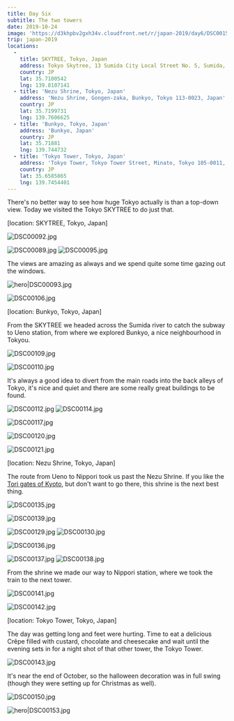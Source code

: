 ```yaml
---
title: Day Six
subtitle: The two towers
date: 2019-10-24
image: 'https://d3khpbv2gxh34v.cloudfront.net/r/japan-2019/day6/DSC00151.jpg'
trip: japan-2019
locations:
  -
    title: SKYTREE, Tokyo, Japan
    address: Tokyo Skytree, 13 Sumida City Local Street No. 5, Sumida, Tokyo 131-0045, Japan
    country: JP
    lat: 35.7100542
    lng: 139.8107141
  - title: 'Nezu Shrine, Tokyo, Japan'
    address: 'Nezu Shrine, Gongen-zaka, Bunkyo, Tokyo 113-0023, Japan'
    country: JP
    lat: 35.7199731
    lng: 139.7606625
  - title: 'Bunkyo, Tokyo, Japan'
    address: 'Bunkyo, Japan'
    country: JP
    lat: 35.71881
    lng: 139.744732
  - title: 'Tokyo Tower, Tokyo, Japan'
    address: 'Tokyo Tower, Tokyo Tower Street, Minato, Tokyo 105-0011, Japan'
    country: JP
    lat: 35.6585865
    lng: 139.7454401
---
```


There's no better way to see how huge Tokyo actually is than a top-down view. Today we visited the Tokyo SKYTREE to do just that.

[location: SKYTREE, Tokyo, Japan]

![DSC00092.jpg](https://d3khpbv2gxh34v.cloudfront.net/r/japan-2019/day6/DSC00092.jpg "1.5")

![DSC00089.jpg](https://d3khpbv2gxh34v.cloudfront.net/r/japan-2019/day6/DSC00089.jpg "0.667")
![DSC00095.jpg](https://d3khpbv2gxh34v.cloudfront.net/r/japan-2019/day6/DSC00095.jpg "0.667")

The views are amazing as always and we spend quite some time gazing out the windows.

![hero|DSC00093.jpg](https://d3khpbv2gxh34v.cloudfront.net/r/japan-2019/day6/DSC00093.jpg "1.5")

![DSC00106.jpg](https://d3khpbv2gxh34v.cloudfront.net/r/japan-2019/day6/DSC00106.jpg "1.5")


[location: Bunkyo, Tokyo, Japan]

From the SKYTREE we headed across the Sumida river to catch the subway to Ueno station, from where we explored Bunkyo, a nice neighbourhood in Tokyou.

![DSC00109.jpg](https://d3khpbv2gxh34v.cloudfront.net/r/japan-2019/day6/DSC00109.jpg "1.5")

![DSC00110.jpg](https://d3khpbv2gxh34v.cloudfront.net/r/japan-2019/day6/DSC00110.jpg "1.5")

It's always a good idea to divert from the main roads into the back alleys of Tokyo, it's nice and quiet and there are some really great buildings to be found.

![DSC00112.jpg](https://d3khpbv2gxh34v.cloudfront.net/r/japan-2019/day6/DSC00112.jpg "0.667")
![DSC00114.jpg](https://d3khpbv2gxh34v.cloudfront.net/r/japan-2019/day6/DSC00114.jpg "1.5")

![DSC00117.jpg](https://d3khpbv2gxh34v.cloudfront.net/r/japan-2019/day6/DSC00117.jpg "1.5")

![DSC00120.jpg](https://d3khpbv2gxh34v.cloudfront.net/r/japan-2019/day6/DSC00120.jpg "1.5")

![DSC00121.jpg](https://d3khpbv2gxh34v.cloudfront.net/r/japan-2019/day6/DSC00121.jpg "1.5")

[location: Nezu Shrine, Tokyo, Japan]

The route from Ueno to Nippori took us past the Nezu Shrine. If you like the [Tori gates of Kyoto](https://matsimitsu.com/trips/asia-2014/day-twelve/), but don't want to go there, this shrine is the next best thing.

![DSC00135.jpg](https://d3khpbv2gxh34v.cloudfront.net/r/japan-2019/day6/DSC00135.jpg "1.5")

![DSC00139.jpg](https://d3khpbv2gxh34v.cloudfront.net/r/japan-2019/day6/DSC00139.jpg "1.5")

![DSC00129.jpg](https://d3khpbv2gxh34v.cloudfront.net/r/japan-2019/day6/DSC00129.jpg "0.667")
![DSC00130.jpg](https://d3khpbv2gxh34v.cloudfront.net/r/japan-2019/day6/DSC00130.jpg "1.5")

![DSC00136.jpg](https://d3khpbv2gxh34v.cloudfront.net/r/japan-2019/day6/DSC00136.jpg "1.5")


![DSC00137.jpg](https://d3khpbv2gxh34v.cloudfront.net/r/japan-2019/day6/DSC00137.jpg "1.5")
![DSC00138.jpg](https://d3khpbv2gxh34v.cloudfront.net/r/japan-2019/day6/DSC00138.jpg "1.5")

From the shrine we made our way to Nippori station, where we took the train to the next tower.

![DSC00141.jpg](https://d3khpbv2gxh34v.cloudfront.net/r/japan-2019/day6/DSC00141.jpg "1.5")

![DSC00142.jpg](https://d3khpbv2gxh34v.cloudfront.net/r/japan-2019/day6/DSC00142.jpg "1.5")

[location: Tokyo Tower, Tokyo, Japan]

The day was getting long and feet were hurting. Time to eat a delicious Crêpe filled with custard, chocolate and cheesecake and wait until the evening sets in for a night shot of that other tower, the Tokyo Tower.

![DSC00143.jpg](https://d3khpbv2gxh34v.cloudfront.net/r/japan-2019/day6/DSC00143.jpg "1.5")

It's near the end of October, so the halloween decoration was in full swing (though they were setting up for Christmas as well).

![DSC00150.jpg](https://d3khpbv2gxh34v.cloudfront.net/r/japan-2019/day6/DSC00150.jpg "1.5")

![hero|DSC00153.jpg](https://d3khpbv2gxh34v.cloudfront.net/r/japan-2019/day6/DSC00153.jpg "1.5")
